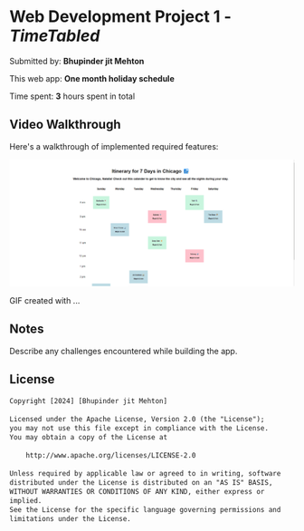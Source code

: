 # Web Development Project 1 - _TimeTabled_

Submitted by: **Bhupinder jit Mehton**

This web app: **One month holiday schedule**

Time spent: **3** hours spent in total

## Video Walkthrough

Here's a walkthrough of implemented required features:

<img src='https://github.com/Mehton/timetabled/blob/main/public/WEB102%20lab1%20timetabled.gif?raw=true' title='Video Walkthrough' width='' alt='Video Walkthrough' />

<!-- Replace this with whatever GIF tool you used! -->

GIF created with ...

<!-- Recommended tools:
[Kap](https://getkap.co/) for macOS
[ScreenToGif](https://www.screentogif.com/) for Windows
[peek](https://github.com/phw/peek) for Linux. -->

## Notes

Describe any challenges encountered while building the app.

## License

    Copyright [2024] [Bhupinder jit Mehton]

    Licensed under the Apache License, Version 2.0 (the "License");
    you may not use this file except in compliance with the License.
    You may obtain a copy of the License at

        http://www.apache.org/licenses/LICENSE-2.0

    Unless required by applicable law or agreed to in writing, software
    distributed under the License is distributed on an "AS IS" BASIS,
    WITHOUT WARRANTIES OR CONDITIONS OF ANY KIND, either express or implied.
    See the License for the specific language governing permissions and
    limitations under the License.
